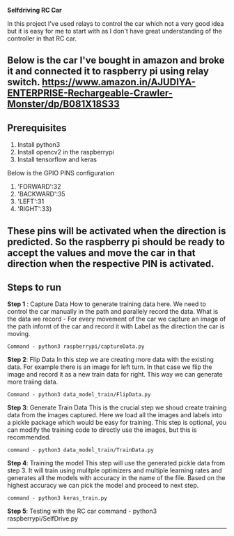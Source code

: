 **Selfdriving RC Car**

In this project I've used relays to control the car which not a very good idea but it is easy for me to start with as I don't have great understanding of the controller in that RC car.

Below is the car I've bought in amazon and broke it and connected it to raspberry pi using relay switch.
https://www.amazon.in/AJUDIYA-ENTERPRISE-Rechargeable-Crawler-Monster/dp/B081X18S33
---

## Prerequisites

1. Install python3
2. Install opencv2 in the raspberrypi
3. Install tensorflow and keras

Below is the GPIO PINS configuration
1. 'FORWARD':32 
2. 'BACKWARD':35
3. 'LEFT':31
4. 'RIGHT':33}

These pins will be activated when the direction is predicted. So the raspberry pi should be ready to accept the values and move the car in that direction when the respective PIN is activated.
---

## Steps to run

**Step 1** : Capture Data
	How to generate training data here. We need to control the car manually in the path and parallely record the data.
	What is the data we record -
	For every movement of the car we capture an image of the path infornt of the car and record it with Label as the direction the car is moving.
	
	Command - python3 raspberrypi/captureData.py
	
**Step 2**: Flip Data
	In this step we are creating more data with the existing data.
	For example there is an image for left turn. In that case we flip the image and record it as a new train data for right. This way we can generate more traiing data.
	
	Command - python3 data_model_train/FlipData.py

**Step 3**:  Generate Train Data
	This is the crucial step we shoud create training data from the images captured. Here we load all the images and labels into a pickle package which would be easy for training. This step is optional, you can modify the training code to directly use the images, but this is recommended.
	
	command - python3 data_model_train/TrainData.py
	
**Step 4**: Training the model
	This step will use the generated pickle data from step 3. It will train using mulitple optimizers and multiple learning rates and generates all the models with accuracy in the name of the file. Based on the highest accuracy we can pick the model and proceed to next step.
	
	command - python3 keras_train.py
	
**Step 5**: Testing with the RC car
	command - python3 raspberrypi/SelfDrive.py

---
